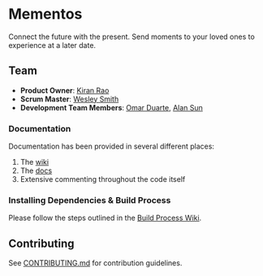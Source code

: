 # Mementos

Connect the future with the present. Send moments to your loved ones to experience at a later date.

## Team

  - __Product Owner__: [Kiran Rao](https://github.com/kranrao)
  - __Scrum Master__: [Wesley Smith](https://github.com/wesleysmyth)
  - __Development Team Members__: [Omar Duarte](https://github.com/omarduarte), [Alan Sun](https://github.com/zheshishei)

### Documentation

Documentation has been provided in several different places: 

1. The [wiki](https://github.com/supertitanoboa/mementos-app/wiki)
2. The [docs](https://github.com/supertitanoboa/mementos-app/tree/master/docs)
3. Extensive commenting throughout the code itself

### Installing Dependencies & Build Process

Please follow the steps outlined in the [Build Process Wiki](https://github.com/supertitanoboa/mementos-app/wiki/iOS-Build-&-Deployment).

## Contributing

See [CONTRIBUTING.md](docs/CONTRIBUTING.md) for contribution guidelines.

